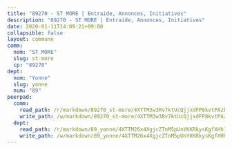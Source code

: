 ```yaml
---
title: "89270 - ST MORE | Entraide, Annonces, Initiatives"
description: "89270 - ST MORE | Entraide, Annonces, Initiatives"
date: 2020-01-11T14:09:21+09:00
collapsible: false
layout: commune
comm:
  nom: "ST MORE"
  slug: st-more
  cp: "89270"
dept:
  nom: "Yonne"
  slug: yonne
  num: "89"
peerpad:
  comm:
    read_path: /r/markdown/89270_st-more/4XTTM3w3Rv7ktUcQjjxdFP8kvtPAzbpdFf8quCKp7iactvCTK
    write_path: /w/markdown/89270_st-more/4XTTM3w3Rv7ktUcQjjxdFP8kvtPAzbpdFf8quCKp7iactvCTK-K3TgTtCYXBGMSvd6RMtpBwa9dpRjF1oismDKzHVw3YnjjZKAmQfQLwJVXtr8Yrg14zGPjboVYgL69TsuMYC5woe4HKgt16LGv4VX9KMY4VhzVn39nzM15zDHLJLM3LMPMJLdt35K
  dept:
    read_path: /r/markdown/89_yonne/4XTTM26x4XgjcZTnM5pUnYKKRkysKgfXHh1wiigoPHqn9LDKB
    write_path: /w/markdown/89_yonne/4XTTM26x4XgjcZTnM5pUnYKKRkysKgfXHh1wiigoPHqn9LDKB-K3TgU4xaMVqzoRnPJNyddApuMoWvJyHL35bzooauYvdhG3MLg3ikjpoueq9BDtqVP4hJBQxpPxix2gohzXyST9tZPnEkyXpDMdHiAFpx7EU6e8WgvFk7NPsBQepM8o13bG9dyqq7
---
```


